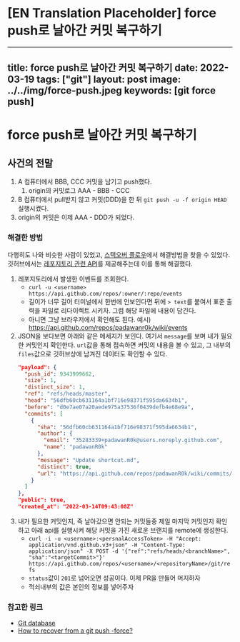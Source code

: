 # [EN Translation Placeholder] force push로 날아간 커밋 복구하기

---
title: force push로 날아간 커밋 복구하기
date: 2022-03-19
tags: ["git"]
layout: post
image: ../../img/force-push.jpeg
keywords: [git force push]
---
# force push로 날아간 커밋 복구하기

## 사건의 전말
1. A 컴퓨터에서 BBB, CCC 커밋을 남기고 push했다.
    1.  origin의 커밋로그 AAA - BBB - CCC
2. B 컴퓨터에서 pull받지 않고 커밋(DDD)을 한 뒤 `git push -u -f origin HEAD` 실행시켰다.
3. origin의 커밋은 이제 AAA - DDD가 되었다.

### 해결한 방법
다행히도 나와 비슷한 사람이 있었고, [스택오버 플로우](https://stackoverflow.com/a/43271529)에서 해결방법을 찾을 수 있었다.
깃허브에서는 [레포지토리 관련 API](https://docs.github.com/en/rest/reference/git#create-a-reference)를 제공해주는데 이를 통해 해결했다.

1. 레포지토리에서 발생한 이벤트를 조회한다.
    - `curl -u <username> https://api.github.com/repos/:owner/:repo/events`
    - 길이가 너무 길어 터미널에서 한번에 안보인다면 뒤에 `> text`를 붙여서 표준 출력을 파일로 리다이렉트 시키자. 그럼 해당 파일에 내용이 담긴다.
    - 아니면 그냥 브라우저에서 확인해도 된다. 예시) https://api.github.com/repos/padawanr0k/wiki/events
2. JSON을 보다보면 아래와 같은 메세지가 보인다. 여기서 `message`를 보며 내가 필요한 커밋인지 확인한다. `url`값을 통해 접속하면 커밋의 내용을 볼 수 있고, 그 내부의 `files`값으로 깃허브상에 남겨진 데이터도 확인할 수 있다.
    ```json
    "payload": {
      "push_id": 9343999662,
      "size": 1,
      "distinct_size": 1,
      "ref": "refs/heads/master",
      "head": "56dfb60cb631164a1bf716e98371f595da6634b1",
      "before": "d0e7ae07a20aede975a37536f0439defb4e68e9a",
      "commits": [
        {
          "sha": "56dfb60cb631164a1bf716e98371f595da6634b1",
          "author": {
            "email": "35283339+padawanR0k@users.noreply.github.com",
            "name": "padawanR0k"
          },
          "message": "Update shortcut.md",
          "distinct": true,
          "url": "https://api.github.com/repos/padawanR0k/wiki/commits/56dfb60cb631164a1bf716e98371f595da6634b1"
        }
      ]
    },
    "public": true,
    "created_at": "2022-03-14T09:43:08Z"
    ```
3. 내가 필요한 커밋인지, 즉 날아갔으면 안되는 커밋들중 제일 마지막 커밋인지 확인하고 아래 api를 실행시켜 해당 커밋을 가진 새로운 브랜치를 remote에 생성한다.
    - `curl -i -u <username>:<persnalAccessToken> -H "Accept: application/vnd.github.v3+json" -H "Content-Type: application/json" -X POST -d '{"ref":"refs/heads/<branchName>", "sha":"<targetCommit>"}' https://api.github.com/repos/<username>/<repositoryName>/git/refs`
    - `status`값이 `201`로 넘어오면 성공이다. 이제 PR을 만들어 머지하자
    - 꺽쇠내부의 값은 본인의 정보를 넣어주자

### 참고한 링크
- [Git database](https://docs.github.com/en/rest/reference/git#create-a-reference)
- [How to recover from a git push -force?](https://stackoverflow.com/a/43271529)


